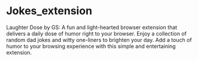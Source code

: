 # Jokes_extension
Laughter Dose by GS: A fun and light-hearted browser extension that delivers a daily dose of humor right to your browser. Enjoy a collection of random dad jokes and witty one-liners to brighten your day. Add a touch of humor to your browsing experience with this simple and entertaining extension.
